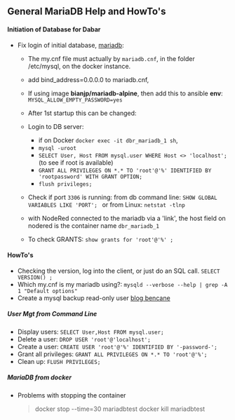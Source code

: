 ## General MariaDB Help and HowTo's

#### Initiation of Database for Dabar
- Fix login of initial database, [mariadb](https://mariadb.com/kb/en/library/configuring-mariadb-for-remote-client-access/):
  - The my.cnf file must actually by `mariadb.cnf`, in the folder /etc/mysql, on the docker instance.
  - add bind_address=0.0.0.0 to mariadb.cnf,
  - If using image **bianjp/mariadb-alpine**, then add this to ansible **env**:  `MYSQL_ALLOW_EMPTY_PASSWORD=yes`  
  - After 1st startup this can be changed:

  - Login to DB server:
      - if on Docker `docker exec -it dbr_mariadb_1 sh`,
      - `mysql -uroot `
      - `SELECT User, Host FROM mysql.user WHERE Host <> 'localhost';` (to see if root is available)
      - `GRANT ALL PRIVILEGES ON *.* TO 'root'@'%' IDENTIFIED BY 'rootpassword' WITH GRANT OPTION;`
      - `flush privileges;`

  - Check if port `3306` is running: from db command line: `SHOW GLOBAL VARIABLES LIKE 'PORT'; ` or from Linux: `netstat -tlnp`

  - with NodeRed connected to the mariadb via a 'link', the host field on nodered is the container name `dbr_mariadb_1`
  - To check GRANTS: `show grants for 'root'@'%' ;`

#### HowTo's
- Checking the version, log into the client, or just do an SQL call. `SELECT VERSION() ; `
- Which my.cnf is my mariadb using?: `mysqld --verbose --help | grep -A 1 "Default options"`
- Create a mysql backup read-only user [blog bencane](http://bencane.com/2011/12/12/creating-a-read-only-backup-user-for-mysqldump/)

##### User Mgt from Command Line
- Display users: `SELECT User,Host FROM mysql.user;`
- Delete a user: `DROP USER 'root'@'localhost';`
- Create a user: `CREATE USER 'root'@'%' IDENTIFIED BY '-password-';`
- Grant all privileges: `GRANT ALL PRIVILEGES ON *.* TO 'root'@'%';`
- Clean up: `FLUSH PRIVILEGES;`

##### MariaDB from docker

- Problems with stopping the container
  > docker stop --time=30 mariadbtest
    docker kill mariadbtest  
